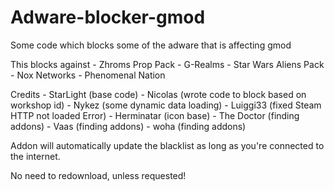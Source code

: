 # Adware-blocker-gmod
Some code which blocks some of the adware that is affecting gmod


This blocks against
	- Zhroms Prop Pack
	- G-Realms
	- Star Wars Aliens Pack
	- Nox Networks
	- Phenomenal Nation
  
Credits
	- StarLight (base code)
	- Nicolas (wrote code to block based on workshop id)
	- Nykez (some dynamic data loading)
	- Luiggi33 (fixed Steam HTTP not loaded Error)
	- Herminatar (icon base)
	- The Doctor (finding addons)
	- Vaas (finding addons)
	- woha (finding addons)

Addon will automatically update the blacklist as long as you're connected to the internet.

No need to redownload, unless requested!
